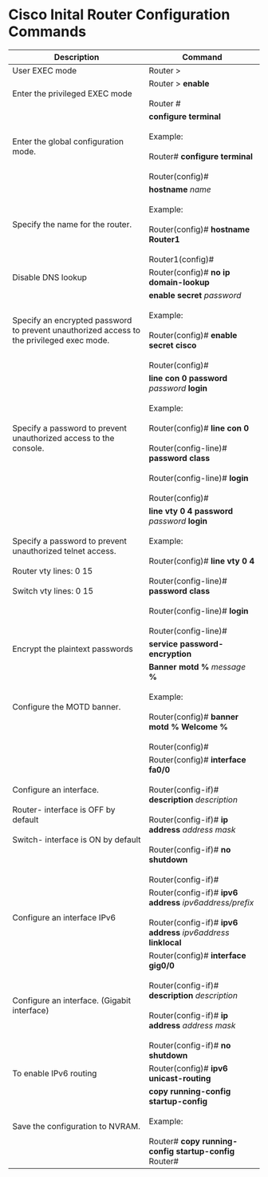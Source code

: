 # Cisco Inital Router Configuration Commands
|Description|Command|
| -- | -- |
|User EXEC mode |Router > |
|Enter the privileged EXEC mode |Router > **enable** <br></br> Router # |
|Enter the global configuration mode.  |**configure terminal**  <br></br>Example:  <br></br>Router# **configure terminal**  <br></br>Router(config)#|
|Specify the name for the router.  |**hostname** *name*  <br></br>Example:  <br></br>Router(config)# **hostname Router1**  <br></br>Router1(config)#|
|Disable DNS lookup |Router(config)# **no ip domain-lookup** |
|Specify an encrypted password to prevent unauthorized access to the privileged exec mode.  |**enable secret** *password*  <br></br>Example:  <br></br>Router(config)# **enable secret cisco**  <br></br>Router(config)#|
|Specify a password to prevent unauthorized access to the console.  |**line con 0**  **password** *password*  **login**  <br></br>Example:  <br></br>Router(config)# **line con 0**  <br></br>Router(config-line)# **password class**  <br></br>Router(config-line)# **login**  <br></br>Router(config)#|
|Specify a password to prevent unauthorized telnet access.  <br></br>Router vty lines: 0 15  <br></br>Switch vty lines: 0 15  <br></br>|**line vty 0 4**  **password** *password*  **login**  <br></br>Example:  <br></br>Router(config)# **line vty 0 4**  <br></br>Router(config-line)# **password class**  <br></br>Router(config-line)# **login**  <br></br>Router(config-line)#|
|Encrypt the plaintext passwords |**service password-encryption** |
|Configure the MOTD banner.  |**Banner motd %** *message* **%** <br></br>Example:  <br></br>Router(config)# **banner motd % Welcome %** <br></br>Router(config)#|
|Configure an interface.  <br></br>Router- interface is OFF by default  <br></br>Switch- interface is ON by default  <br></br>|Router(config)# **interface fa0/0**  <br></br>Router(config-if)# **description** *description*  <br></br>Router(config-if)# **ip address** *address mask*  <br></br>Router(config-if)# **no shutdown**  <br></br>Router(config-if)#|
|Configure an interface IPv6 |Router(config-if)# **ipv6 address** *ipv6address/prefix* <br></br>Router(config-if)# **ipv6 address** *ipv6address* **linklocal**|
|Configure an interface.  (Gigabit interface) |Router(config)# **interface gig0/0**  <br></br>Router(config-if)# **description** *description*  <br></br>Router(config-if)# **ip address** *address mask*  <br></br>Router(config-if)# **no shutdown**|
|To enable IPv6 routing |Router(config)# **ipv6 unicast-routing**|
|Save the configuration to NVRAM.  |**copy running-config startup-config**  <br></br>Example:  <br></br>Router# **copy running-config startup-config**  Router#|
